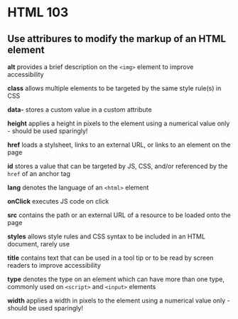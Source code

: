 # HTML 103 
## Use attribures to modify the markup of an HTML element

**alt** 
provides a brief description on the `<img>` element to improve accessibility <br/>

**class**
allows multiple elements to be targeted by the same style rule(s) in CSS <br/>

**data-<someCustomAttribute>**
stores a custom value in a custom attribute 

**height**
applies a height in pixels to the element using a numerical value only - should be used sparingly! 

**href**
loads a stylsheet, links to an external URL, or links to an element on the page

**id**
stores a value that can be targeted by JS, CSS, and/or referenced by the `href` of an anchor tag

**lang**
denotes the language of an `<html>` element 

**onClick**
executes JS code on click 

**src**
contains the path or an external URL of a resource to be loaded onto the page

**styles**
allows style rules and CSS syntax to be included in an HTML document, rarely use 

**title**
contains text that can be used in a tool tip or to be read by screen readers to improve accessibility 

**type**
denotes the type on an element which can have more than one type, commonly used on `<script>` and `<input>` elements 

**width**
applies a width in pixels to the element using a numerical value only - should be used sparingly! 